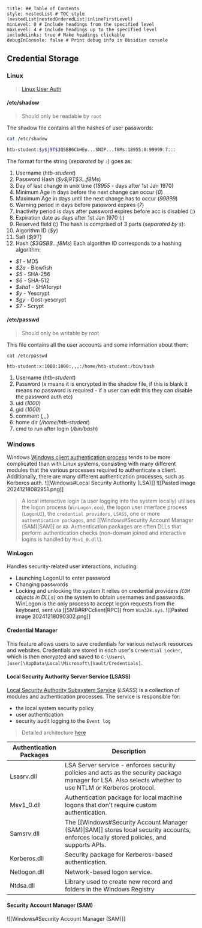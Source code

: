 ```table-of-contents
title: ## Table of Contents
style: nestedList # TOC style (nestedList|nestedOrderedList|inlineFirstLevel)
minLevel: 0 # Include headings from the specified level
maxLevel: 4 # Include headings up to the specified level
includeLinks: true # Make headings clickable
debugInConsole: false # Print debug info in Obsidian console
```

## Credential Storage
### Linux
> [Linux User Auth](https://tldp.org/HOWTO/pdf/User-Authentication-HOWTO.pdf)

#### /etc/shadow
>Should only be readable by `root`

The shadow file contains all the hashes of user passwords:
```sh
cat /etc/shadow

htb-student:$y$j9T$3QSBB6CbHEu...SNIP...f8Ms:18955:0:99999:7:::
```
The format for the string (*separated by `:`*) goes as:
1. Username (*htb-student*)
2. Password Hash (*\$y\$j9T\$3...f8Ms*)
3. Day of last change in unix time (*18955* - days after 1st Jan 1970)
4. Minimum Age in days before the next change can occur (*0*)
5. Maximum Age in days until the next change has to occur (*99999*)
6. Warning period in days before password expires (*7*)
7. Inactivity period is days after password expires before acc is disabled (*:*)
8. Expiration date as days after 1st Jan 1970 (*:*)
9. Reserved field (*:*)
The hash is comprised of 3 parts (*separated by `$`*):
1. Algorithm ID (*\$y*)
2. Salt (*\$j9T*)
3. Hash (*$3QSBB...f8Ms*)
Each algorithm ID corresponds to a hashing algorithm:
- *$1* - MD5
- *$2a* - Blowfish
- *$5* - SHA-256
- *$6* - SHA-512
- *$sha1* - SHA1crypt
- *\$y* - Yescrypt
- *$gy* - Gost-yescrypt
- *$7* - Scrypt

#### /etc/passwd
> Should only be writable by root

This file contains all the user accounts and some information about them:
```shell
cat /etc/passwd

htb-student:x:1000:1000:,,,:/home/htb-student:/bin/bash
```
1. Username (*htb-student*)
2. Password (*x* means it is encrypted in the shadow file, if this is blank it means no password is required - if a user can edit this they can disable the password auth etc)
3. uid (*1000*)
4. gid (*1000*)
5. comment (*,,,*)
6. home dir (*/home/htb-student*)
7. cmd to run after login (*/bin/bash*)

### Windows
Windows [Windows client authentication process](https://docs.microsoft.com/en-us/windows-server/security/windows-authentication/credentials-processes-in-windows-authentication) tends to be more complicated than with Linux systems, consisting with many different modules that the various processes required to authenticate a client. Additionally, there are many different authentication processes, such as Kerberos auth.
![[Windows#Local Security Authority (LSA)]]
![[Pasted image 20241218082951.png]]
> A local interactive login (a user logging into the system locally) utilises the logon process (`WinLogon.exe`), the logon user interface process (`LogonUI`), the `credential providers`, `LSASS`, one or more `authentication packages`, and [[Windows#Security Account Manager (SAM)|SAM]] or `AD`.
> Authentication packages are often DLLs that perform authentication checks (non-domain joined and interactive logins is handled by `Msv1_0.dll`).

#### WinLogon
Handles security-related user interactions, including:
- Launching LogonUI to enter password
- Changing passwords
- Locking and unlocking the system
It relies on credential providers *(`COM` objects in DLLs)* on the system to obtain usernames and passwords.
WinLogon is the only process to accept logon requests from the keyboard, sent via [[SMB#RPCclient|RPC]] from `Win32k.sys`.
![[Pasted image 20241218090302.png]]
#### Credential Manager
This feature allows users to save credentials for various network resources and websites. Credentials are stored in each user's `Credential Locker`, which is then encrypted and saved to `C:\Users\[user]\AppData\Local\Microsoft\[Vault/Credentials]`.
#### Local Security Authority Server Service (LSASS)
[Local Security Authority Subsystem Service](https://en.wikipedia.org/wiki/Local_Security_Authority_Subsystem_Service) (*LSASS*) is a collection of modules and authentication processes. The service is responsible for:
- the local system security policy
- user authentication
- security audit logging to the `Event log`
> Detailed architecture [here](https://docs.microsoft.com/en-us/previous-versions/windows/it-pro/windows-2000-server/cc961760(v=technet.10)?redirectedfrom=MSDN)

| Authentication Packages | Description                                                                                                                                              |
| ----------------------- | -------------------------------------------------------------------------------------------------------------------------------------------------------- |
| Lsasrv.dll              | LSA Server service - enforces security policies and acts as the security package manager for LSA. Also selects whether to use NTLM or Kerberos protocol. |
| Msv1_0.dll              | Authentication package for local machine logons that don't require custom authentication.                                                                |
| Samsrv.dll              | The [[Windows#Security Account Manager (SAM)\|SAM]] stores local security accounts, enforces locally stored policies, and supports APIs.                 |
| Kerberos.dll            | Security package for Kerberos-based authentication.                                                                                                      |
| Netlogon.dll            | Network-based logon service.                                                                                                                             |
| Ntdsa.dll               | Library used to create new record and folders in the Windows Registry                                                                                    |
#### Security Account Manager (SAM)
![[Windows#Security Account Manager (SAM)]]

